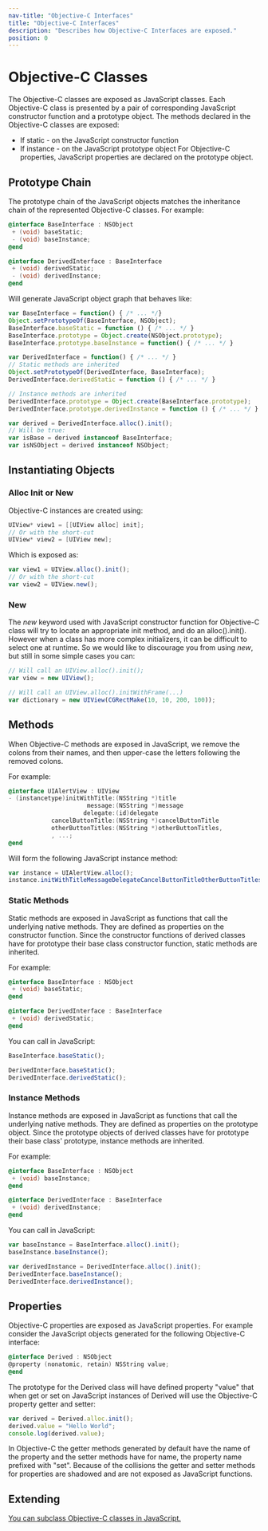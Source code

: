 ```yaml
---
nav-title: "Objective-C Interfaces"
title: "Objective-C Interfaces"
description: "Describes how Objective-C Interfaces are exposed."
position: 0
---
```


# Objective-C Classes
The Objective-C classes are exposed as JavaScript classes. Each Objective-C class is presented by a pair of corresponding JavaScript constructor function and a prototype object. The methods declared in the Objective-C classes are exposed:
 - If static - on the JavaScript constructor function
 - If instance - on the JavaScript prototype object
For Objective-C properties, JavaScript properties are declared on the prototype object.

## Prototype Chain
The prototype chain of the JavaScript objects matches the inheritance chain of the represented Objective-C classes. For example:

``` Objective-C
@interface BaseInterface : NSObject
 + (void) baseStatic;
 - (void) baseInstance;
@end

@interface DerivedInterface : BaseInterface
 + (void) derivedStatic;
 - (void) derivedInstance;
@end
```

Will generate JavaScript object graph that behaves like:

``` JavaScript
var BaseInterface = function() { /* ... */}
Object.setPrototypeOf(BaseInterface, NSObject);
BaseInterface.baseStatic = function () { /* ... */ }
BaseInterface.prototype = Object.create(NSObject.prototype);
BaseInterface.prototype.baseInstance = function() { /* ... */ }

var DerivedInterface = function() { /* ... */ }
// Static methods are inherited
Object.setPrototypeOf(DerivedInterface, BaseInterface);
DerivedInterface.derivedStatic = function () { /* ... */ }

// Instance methods are inherited
DerivedInterface.prototype = Object.create(BaseInterface.prototype);
DerivedInterface.prototype.derivedInstance = function () { /* ... */ }

var derived = DerivedInterface.alloc().init();
// Will be true:
var isBase = derived instanceof BaseInterface;
var isNSObject = derived instanceof NSObject;
```

## Instantiating Objects

### Alloc Init or New
Objective-C instances are created using:
``` Objective-C
UIView* view1 = [[UIView alloc] init];
// Or with the short-cut
UIView* view2 = [UIView new];
```

Which is exposed as:
``` JavaScript
var view1 = UIView.alloc().init();
// Or with the short-cut
var view2 = UIView.new();
```

### New
The *new* keyword used with JavaScript constructor function for Objective-C class will try to locate an appropriate init method, and do an alloc().init(). However when a class has more complex initializers, it can be difficult to select one at runtime. So we would like to discourage you from using *new*, but still in some simple cases you can:

``` JavaScript
// Will call an UIView.alloc().init();
var view = new UIView();

// Will call an UIView.alloc().initWithFrame(...)
var dictionary = new UIView(CGRectMake(10, 10, 200, 100));
```

## Methods
When Objective-C methods are exposed in JavaScript, we remove the colons from their names, and then upper-case the letters following the removed colons.

For example:
``` Objective-C
@interface UIAlertView : UIView
- (instancetype)initWithTitle:(NSString *)title
                      message:(NSString *)message
                     delegate:(id)delegate
            cancelButtonTitle:(NSString *)cancelButtonTitle
            otherButtonTitles:(NSString *)otherButtonTitles,
            , ...;
@end
```
Will form the following JavaScript instance method:
``` JavaScript
var instance = UIAlertView.alloc();
instance.initWithTitleMessageDelegateCancelButtonTitleOtherButtonTitles("Title", "Message", null, "OK", null);
```

### Static Methods
Static methods are exposed in JavaScript as functions that call the underlying native methods. They are defined as properties on the constructor function. Since the constructor functions of derived classes have for prototype their base class constructor function, static methods are inherited.

For example:
``` Objective-C
@interface BaseInterface : NSObject
 + (void) baseStatic;
@end

@interface DerivedInterface : BaseInterface
 + (void) derivedStatic;
@end
```

You can call in JavaScript:
``` JavaScript
BaseInterface.baseStatic();

DerivedInterface.baseStatic();
DerivedInterface.derivedStatic();
```

### Instance Methods
Instance methods are exposed in JavaScript as functions that call the underlying native methods. They are defined as properties on the prototype object. Since the prototype objects of derived classes have for prototype their base class' prototype, instance methods are inherited.

For example:
``` Objective-C
@interface BaseInterface : NSObject
 + (void) baseInstance;
@end

@interface DerivedInterface : BaseInterface
 + (void) derivedInstance;
@end
```

You can call in JavaScript:
``` JavaScript
var baseInstance = BaseInterface.alloc().init();
baseInstance.baseInstance();

var derivedInstance = DerivedInterface.alloc().init();
DerivedInterface.baseInstance();
DerivedInterface.derivedInstance();
```

## Properties
Objective-C properties are exposed as JavaScript properties. For example consider the JavaScript objects generated for the following Objective-C interface:
``` Objective-C
@interface Derived : NSObject
@property (nonatomic, retain) NSString value;
@end
```

The prototype for the Derived class will have defined property "value" that when get or set on JavaScript instances of Derived will use the Objective-C property getter and setter:
``` JavaScript
var derived = Derived.alloc.init();
derived.value = "Hello World";
console.log(derived.value);
```

In Objective-C the getter methods generated by default have the name of the property and the setter methods have for name, the property name prefixed with "set". Because of the collisions the getter and setter methods for properties are shadowed and are not exposed as JavaScript functions.

## Extending
[You can subclass Objective-C classes in JavaScript.](../Extending.md)











